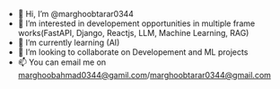 - 👋 Hi, I’m @marghoobtarar0344
- 👀 I’m interested in developement opportunities in multiple frame works(FastAPI, Django, Reactjs, LLM, Machine Learning, RAG)
- 🌱 I’m currently learning (AI)
- 💞️ I’m looking to collaborate on Developement and ML projects
- 📫 You can email me on marghoobahmad0344@gamil.com/marghoobtarar0344@gmail.com


